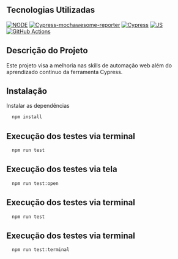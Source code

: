 ## Tecnologias Utilizadas

[![NODE](https://img.shields.io/badge/License-node-green.svg)](https://nodejs.org/en)
[![Cypress-mochawesome-reporter](https://img.shields.io/badge/license-cypress-mochawesome-reporter-red.svg)](https://www.npmjs.com/package/cypress-mochawesome-reporter)
[![Cypress](https://img.shields.io/badge/license-cypress-blue.svg)](https://www.cypress.io/)
[![JS](https://img.shields.io/badge/license-javascript-blue.svg)](https://developer.mozilla.org/en-US/docs/Web/JavaScript)
[![GitHub Actions](https://img.shields.io/badge/license-githubactions-blue.svg)](https://github.com/features/actions)


## Descrição do Projeto

Este projeto visa a melhoria nas skills de automação web além do aprendizado contínuo da ferramenta Cypress.


## Instalação

Instalar as dependências

```bash
  npm install
```

## Execução dos testes via terminal

```bash
  npm run test
```

## Execução dos testes via tela

```bash
  npm run test:open
```

## Execução dos testes via terminal

```bash
  npm run test
```

## Execução dos testes via terminal

```bash
  npm run test:terminal
```